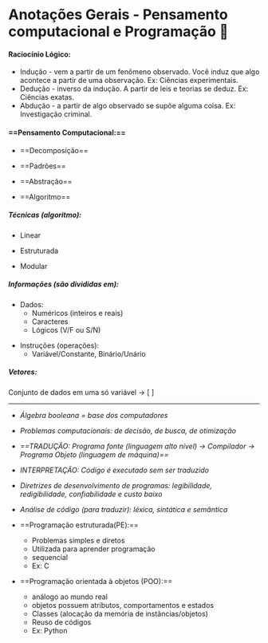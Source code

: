 # Anotações Gerais - Pensamento computacional e Programação :bookmark_tabs: 

#### Raciocínio Lógico:

- Indução - vem a partir de um fenômeno observado. Você induz que algo acontece a partir de uma observação. Ex: Ciências experimentais.
- Dedução - inverso da indução. A partir de leis e teorias se deduz. Ex: Ciências exatas.
- Abdução - a partir de algo observado se supõe alguma coisa. Ex: Investigação criminal.

#### ==Pensamento Computacional:==

- ==Decomposição==

- ==Padrões==

- ==Abstração==

- ==Algoritmo==

  

##### Técnicas (algoritmo):

- Linear

- Estruturada

- Modular

  

##### Informações (são divididas em):

* Dados:
  - Numéricos (inteiros e reais)
  - Caracteres
  - Lógicos (V/F ou S/N)

- Instruções (operações):
  - Variável/Constante, Binário/Unário

##### Vetores:

Conjunto de dados em uma só variável -> [ ]

----

- *Álgebra booleana = base dos computadores*

- *Problemas computacionais: de decisão, de busca, de otimização*

- *==TRADUÇÃO: Programa fonte (linguagem alto nível) -> Compilador -> Programa Objeto (linguagem de máquina)==*

- *INTERPRETAÇÃO: Código é executado sem ser traduzido*

- *Diretrizes de desenvolvimento de programas: legibilidade, redigibilidade, confiabilidade e custo baixo*

- *Análise de código (para traduzir): léxica, sintática e semântica*

  

- ==Programação estruturada(PE):==

  - Problemas simples e diretos
  - Utilizada para aprender programação
  - sequencial
  - Ex: C

- ==Programação orientada à objetos (POO):==
  - análogo ao mundo real
  - objetos possuem atributos, comportamentos e estados
  - Classes (alocação da memória de instâncias/objetos)
  - Reuso de códigos
  - Ex: Python